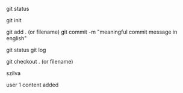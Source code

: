 git status

git init

git add . (or filename)
git commit -m "meaningful commit message in english"

git status
git log

git checkout . (or filename)

szilva

user 1 content added
